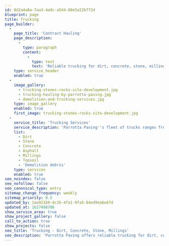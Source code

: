 ```yaml
---
id: 8d2a4a0a-7aa3-4a9c-a544-88e5a22b772d
blueprint: page
title: Trucking
page_builder:
  -
    page_title: 'Contract Hauling'
    page_description:
      -
        type: paragraph
        content:
          -
            type: text
            text: 'Reliable trucking for dirt, concrete, stone, millings, and more.'
    type: service_header
    enabled: true
  -
    image_gallery:
      - trucking-stones-rocks-site-development.jpg
      - trucking-hauling-by-parrotta-paving.jpg
      - demolition-and-trucking-services.jpg
    type: image_gallery
    enabled: true
    first_image: trucking-stones-rocks-site-development.jpg
  -
    service_title: 'Trucking Services'
    service_description: 'Parrotta Paving''s fleet of trucks ranges from single axle dumps to tri-axle dump trucks and can provide contract hauling services for any size job. We also haul <a href="/contact/millings-request" class="underline">Millings, Top Soil and Fill Dirt</a> via our request form.'
    list:
      - Dirt
      - Stone
      - Concrete
      - Asphalt
      - Millings
      - Topsoil
      - 'Demolition debris'
    type: services
    enabled: true
seo_noindex: false
seo_nofollow: false
seo_canonical_type: entry
sitemap_change_frequency: weekly
sitemap_priority: 0.5
updated_by: 1ae921b9-dc35-4fe1-9fa5-84ed9ea6e67d
updated_at: 1627498706
show_service_area: true
show_project_gallery: false
call_to_action: true
show_projects: false
seo_title: 'Trucking - Dirt, Concrete, Stone, Millings'
seo_description: 'Parrotta Paving offers reliable trucking for dirt, concrete, stone, millings, and more. Give us a call for estimates, 304-292-0905.'
---
```

